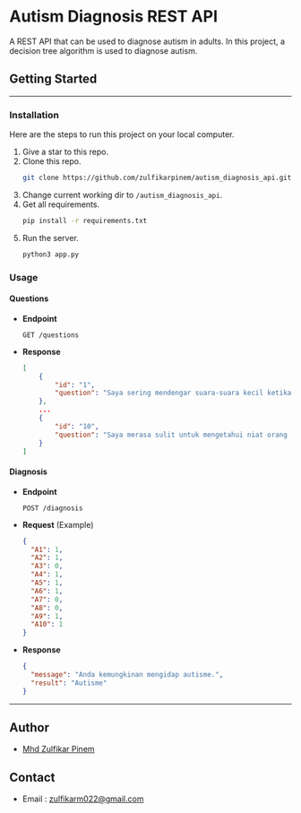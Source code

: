 # Autism Diagnosis REST API

A REST API that can be used to diagnose autism in adults. In this project, a decision tree algorithm is used to diagnose autism.

## Getting Started

---

### Installation

Here are the steps to run this project on your local computer.

1. Give a star to this repo.
2. Clone this repo.
   ```sh
   git clone https://github.com/zulfikarpinem/autism_diagnosis_api.git
   ```
3. Change current working dir to `/autism_diagnosis_api`.
4. Get all requirements.
   ```sh
   pip install -r requirements.txt
   ```
5. Run the server.
   ```sh
   python3 app.py
   ```

### Usage

#### Questions

- **Endpoint**
  ```http
  GET /questions
  ```
- **Response**
  ```json
  [
      {
          "id": "1",
          "question": "Saya sering mendengar suara-suara kecil ketika orang lain tidak mendengarnya"
      },
      ...
      {
          "id": "10",
          "question": "Saya merasa sulit untuk mengetahui niat orang lain"
      }
  ]
  ```

#### Diagnosis

- **Endpoint**
  ```http
  POST /diagnosis
  ```
- **Request** (Example)

  ```json
  {
    "A1": 1,
    "A2": 1,
    "A3": 0,
    "A4": 1,
    "A5": 1,
    "A6": 1,
    "A7": 0,
    "A8": 0,
    "A9": 1,
    "A10": 1
  }
  ```

- **Response**
  ```json
  {
    "message": "Anda kemungkinan mengidap autisme.",
    "result": "Autisme"
  }
  ```

---

## Author

- [Mhd Zulfikar Pinem](https://github.com/zulfikarpinem)

## Contact

- Email : zulfikarm022@gmail.com
